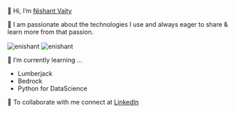 👋 Hi, I’m [Nishant Vaity](https://www.nishantvaity.com/)

🌱 I am passionate about the technologies I use and always eager to share & learn more from that passion.

<img align="center" src="https://github-readme-stats.vercel.app/api/top-langs/?username=enishant&layout=compact&hide=html" alt="enishant" />

<img align="center" src="https://github-readme-stats.vercel.app/api?username=enishant&show_icons=true" alt="enishant" />

👀 I’m currently learning ... 
- Lumberjack
- Bedrock
- Python for DataScience

💞️ To collaborate with me connect at [LinkedIn](https://www.linkedin.com/in/enishant/)

